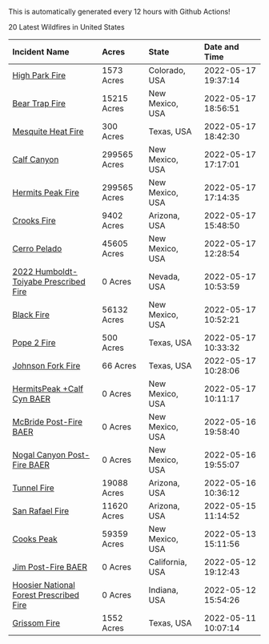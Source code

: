 This is automatically generated every 12 hours with Github Actions!

20 Latest Wildfires in United States

 | Incident Name | Acres | State | Date and Time |
|:---|:---|:---|:---|
| [High Park Fire](https://inciweb.nwcg.gov/incident/8102/) | 1573 Acres | Colorado, USA | 2022-05-17 19:37:14 |
| [Bear Trap Fire](https://inciweb.nwcg.gov/incident/8093/) | 15215 Acres | New Mexico, USA | 2022-05-17 18:56:51 |
| [Mesquite Heat Fire](https://inciweb.nwcg.gov/incident/8108/) | 300 Acres | Texas, USA | 2022-05-17 18:42:30 |
| [Calf Canyon](https://inciweb.nwcg.gov/incident/8069/) | 299565 Acres | New Mexico, USA | 2022-05-17 17:17:01 |
| [Hermits Peak Fire](https://inciweb.nwcg.gov/incident/8049/) | 299565 Acres | New Mexico, USA | 2022-05-17 17:14:35 |
| [Crooks Fire](https://inciweb.nwcg.gov/incident/8067/) | 9402 Acres | Arizona, USA | 2022-05-17 15:48:50 |
| [Cerro Pelado](https://inciweb.nwcg.gov/incident/8075/) | 45605 Acres | New Mexico, USA | 2022-05-17 12:28:54 |
| [2022 Humboldt-Toiyabe Prescribed Fire](https://inciweb.nwcg.gov/incident/7310/) | 0 Acres | Nevada, USA | 2022-05-17 10:53:59 |
| [Black Fire](https://inciweb.nwcg.gov/incident/8103/) | 56132 Acres | New Mexico, USA | 2022-05-17 10:52:21 |
| [Pope 2 Fire](https://inciweb.nwcg.gov/incident/8106/) | 500 Acres | Texas, USA | 2022-05-17 10:33:32 |
| [Johnson Fork Fire](https://inciweb.nwcg.gov/incident/8107/) | 66 Acres | Texas, USA | 2022-05-17 10:28:06 |
| [HermitsPeak +Calf Cyn BAER](https://inciweb.nwcg.gov/incident/8104/) | 0 Acres | New Mexico, USA | 2022-05-17 10:11:17 |
| [McBride Post-Fire BAER](https://inciweb.nwcg.gov/incident/8080/) | 0 Acres | New Mexico, USA | 2022-05-16 19:58:40 |
| [Nogal Canyon Post-Fire BAER](https://inciweb.nwcg.gov/incident/8072/) | 0 Acres | New Mexico, USA | 2022-05-16 19:55:07 |
| [Tunnel Fire](https://inciweb.nwcg.gov/incident/8068/) | 19088 Acres | Arizona, USA | 2022-05-16 10:36:12 |
| [San Rafael Fire ](https://inciweb.nwcg.gov/incident/8100/) | 11620 Acres | Arizona, USA | 2022-05-15 11:14:52 |
| [Cooks Peak](https://inciweb.nwcg.gov/incident/8066/) | 59359 Acres | New Mexico, USA | 2022-05-13 15:11:56 |
| [Jim Post-Fire BAER](https://inciweb.nwcg.gov/incident/8000/) | 0 Acres | California, USA | 2022-05-12 19:12:43 |
| [Hoosier National Forest Prescribed Fire ](https://inciweb.nwcg.gov/incident/7887/) | 0 Acres | Indiana, USA | 2022-05-12 15:54:26 |
| [Grissom Fire](https://inciweb.nwcg.gov/incident/8099/) | 1552 Acres | Texas, USA | 2022-05-11 10:07:14 |
